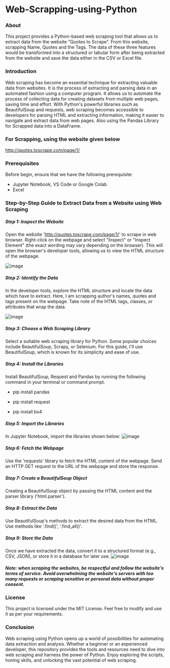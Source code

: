 # Web-Scrapping-using-Python
### About
This project provides a Python-based web scraping tool that allows us to extract data from the website "Quotes to Scrape". From this website, scrapping Name, Quotes and the Tags. The data of these three features would be transformed into a structured or tabular form after being extracted from the website and save the data either in the CSV or Excel file.
### Introduction
Web scraping has become an essential technique for extracting valuable data from websites. It is the process of extracting and parsing data in an automated fashion using a computer program. It allows us to automate the process of collecting data for creating datasets from multiple web pages, saving time and effort. With Python's powerful libraries such as BeautifulSoup and requests, web scraping becomes accessible to developers for parsing HTML and extracting information, making it easier to navigate and extract data from web pages. Also using the Pandas Library for Scrapped data into a DataFrame.
### For Scrapping, using the website given below
http://quotes.toscrape.com/page/1/
### Prerequisites
Before begin, ensure that we have the following prerequisite:
* Jupyter Notebook, VS Code or Google Colab
* Excel
### Step-by-Step Guide to Extract Data from a Website using Web Scraping
##### Step 1: Inspect the Website 
Open the website 'http://quotes.toscrape.com/page/1/' to scrape in web browser. Right-click on the webpage and select "Inspect" or "Inspect Element" (the exact wording may vary depending on the browser). This will open the browser's developer tools, allowing us to view the HTML structure of the webpage.

![image](https://github.com/shaheeneqbal/Web-Scrapping-using-Python/assets/67499556/dd795993-6b7a-469f-b15e-7d866e74d7c7)
##### Step 2: Identify the Data
In the developer tools, explore the HTML structure and locate the data which have to extract. Here, I am scrapping author's names, quotes and tags present on the webpage. Take note of the HTML tags, classes, or attributes that wrap the data.

![image](https://github.com/shaheeneqbal/Web-Scrapping-using-Python/assets/67499556/a04fe8f1-6d16-4a6f-b58a-5006a65cf850)
##### Step 3: Choose a Web Scraping Library
Select a suitable web scraping library for Python. Some popular choices include BeautifulSoup, Scrapy, or Selenium. For this guide, I'll use BeautifulSoup, which is known for its simplicity and ease of use.
##### Step 4: Install the Libraries
Install BeautifulSoup, Request and Pandas by running the following command in your terminal or command prompt.
* pip install pandas

* pip install request

* pip install bs4

##### Step 5: Import the Libraries
In Jupyter Notebook, import the libraries shown below:
![image](https://github.com/shaheeneqbal/Web-Scrapping-using-Python/assets/67499556/43d5c228-60b8-4107-bddb-58556a4d80eb)
##### Step 6: Fetch the Webpage
Use the 'requests' library to fetch the HTML content of the webpage. Send an HTTP GET request to the URL of the webpage and store the response.
##### Step 7: Create a BeautifulSoup Object
Creating a BeautifulSoup object by passing the HTML content and the parser library ('html.parser').
##### Step 8: Extract the Data
Use BeautifulSoup's methods to extract the desired data from the HTML. Use methods like '.find()', '.find_all()'. 
##### Step 9: Store the Data
Once we have extracted the data, convert it to a structured format (e.g., CSV, JSON), or store it in a database for later use.
![image](https://github.com/shaheeneqbal/Web-Scrapping-using-Python/assets/67499556/a3293743-954a-43ba-a701-89b791a4351d)
##### Note: when scraping the websites, be respectful and follow the website's terms of service. Avoid overwhelming the website's servers with too many requests or scraping sensitive or personal data without proper consent.
### License
This project is licensed under the MIT License. Feel free to modify and use it as per your requirements.
### Conclusion
Web scraping using Python opens up a world of possibilities for automating data extraction and analysis. Whether a beginner or an experienced developer, this repository provides the tools and resources need to dive into web scraping and harness the power of Python. Enjoy exploring the scripts, honing skills, and unlocking the vast potential of web scraping.

